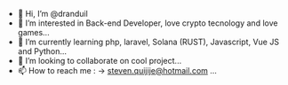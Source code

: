 - 👋 Hi, I’m @dranduil
- 👀 I’m interested in Back-end Developer, love crypto tecnology and love games...
- 🌱 I’m currently learning php, laravel, Solana (RUST), Javascript, Vue JS and Python...
- 💞️ I’m looking to collaborate on cool project...
- 📫 How to reach me : -> steven.quijije@hotmail.com ...

<!---
dranduil/dranduil is a ✨ special ✨ repository because its `README.md` (this file) appears on your GitHub profile.
You can click the Preview link to take a look at your changes.
--->
